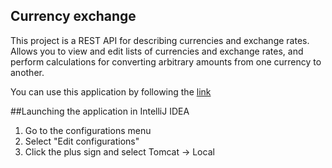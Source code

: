 ## Currency exchange
This project is a REST API for describing currencies and exchange rates. Allows you to view and edit lists of currencies and exchange rates, 
and perform calculations for converting arbitrary amounts from one currency to another.

You can use this application by following the [link](http://5.183.189.4:8080/)

##Launching the application in IntelliJ IDEA

1. Go to the configurations menu
2. Select "Edit configurations"
3. Click the plus sign and select Tomcat -> Local

